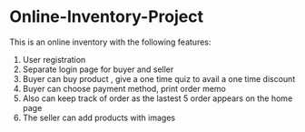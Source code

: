 # Online-Inventory-Project
This is an online inventory with the following  features:
1. User registration
2. Separate login page for buyer and seller
3. Buyer can buy product , give a one time quiz to avail a one time discount
4. Buyer can choose payment method, print order memo
5. Also can keep track of order as the lastest 5 order appears on the home page
6. The seller can add products with images 
